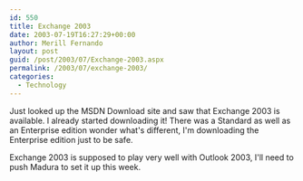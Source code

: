 ```yaml
---
id: 550
title: Exchange 2003
date: 2003-07-19T16:27:29+00:00
author: Merill Fernando
layout: post
guid: /post/2003/07/Exchange-2003.aspx
permalink: /2003/07/exchange-2003/
categories:
  - Technology
---
```

<body xmlns="http://www.w3.org/1999/xhtml">
    <p>
        Just looked up the MSDN Download site and saw that Exchange 2003 is available. I already
        started downloading it! There was a Standard as well as an Enterprise edition wonder
        what's different, I'm downloading the Enterprise edition just to be safe. 
    </p>
    <p>
        Exchange 2003 is supposed to play very well with Outlook 2003, I'll need to push Madura
        to set it up this week. 
    </p>
</body>